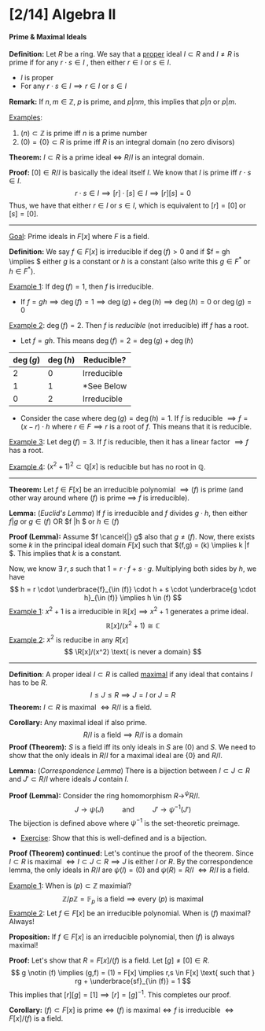 # [2/14] Algebra II

#### Prime & Maximal Ideals

**Definition:** Let $R$ be a ring. We say that a <u>proper</u> ideal $I \subset R$ and $I \neq R$ is prime if for any $r \cdot s \in I$ , then either $r \in I$ or $s \in I$​. 

- $I$ is proper
- For any $r \cdot s \in I \implies r \in I \text{ or } s \in I$ 

**Remark:** If $n,m \in \mathbb{Z}$, $p$ is prime, and $p | nm$, this implies that $p | n$ or $p|m$. 

<u>Examples</u>: 

1. $(n) \subset \mathbb{Z}$ is prime iff $n$ is a prime number
2. $(0) = \{0\} \subset R$ is prime iff $R$​ is an integral domain (no zero divisors)

**Theorem:** $I \subset R$ is a prime ideal $\Leftrightarrow$ $R/I$ is an integral domain.

**Proof:** $[0] \in R/I$ is basically the ideal itself $I$. We know that $I$ is prime iff $r \cdot s \in I$.
$$
r\cdot s \in I \implies [r] \cdot [s] \in I \implies [r][s] = 0
$$
 Thus, we have that either $r \in I$ or $s \in I$, which is equivalent to $[r] = [0]$ or $[s] = [0]$. 

---

<u>Goal</u>: Prime ideals in $F[x]$ where $F$ is a field.

**Definition:** We say $f \in F[x]$ is irreducible if $\deg(f) > 0$ and if $f = gh \implies $ either $g$ is a constant or $h$ is a constant (also write this $g \in F^*$ or $h \in F^*$).

<u>Example 1</u>: If $\deg(f) = 1$, then $f$ is irreducible. 

- If $f = gh \implies \deg(f) = 1 \implies \deg(g) + \deg(h) \implies \deg(h) = 0 \text{ or } \deg(g) = 0$

<u>Example 2</u>: $\deg(f) = 2$. Then $f$ is *reducible* (not irreducible) iff $f$ has a root.

- Let $f = gh$. This means $\deg(f) = 2 = \deg(g) + \deg(h)$

| $\deg(g)$ | $\deg(h)$ | Reducible?  |
| --------- | --------- | ----------- |
| 2         | 0         | Irreducible |
| 1         | 1         | *See Below  |
| 0         | 2         | Irreducible |

- Consider the case where $\deg(g) = \deg(h) = 1$. If $f$ is reducible $\implies f = (x- r )\cdot h$ where $r \in F \implies r$ is a root of $f$. This means that it is reducible.

<u>Example 3</u>: Let $\deg(f) = 3$. If $f$ is reducible, then it has a linear factor $\implies f$  has a root.

<u>Example 4</u>: $(x^2 + 1)^2 \subset \mathbb{Q}[x]$ is reducible but has no root in $\mathbb{Q}$. 

---

**Theorem:**   Let $f \in F[x]$ be an irreducible polynomial $\implies (f)$ is prime (and other way around where $(f)$ is prime $\implies$ $f$ is irreducible). 

**Lemma:** (*Euclid's Lemma*) If $f$ is irreducible and $f$ divides $g \cdot h$, then either $f | g$  or $g \in (f)$ OR $f |h $ or $h \in (f)$

**Proof (Lemma):** Assume $f \cancel{|} g$ also that $g \neq (f)$. Now, there exists some $k$ in the principal ideal domain $F[x]$ such that $(f,g) = (k) \implies k |f $. This implies that $k$ is a constant. 

Now, we know $\exists \;r,s$  such that $1 = r\cdot f + s \cdot g$. Multiplying both sides by $h$, we have
$$
h = r \cdot \underbrace{f}_{\in (f)} \cdot h + s \cdot \underbrace{g \cdot h}_{\in (f)} \implies h \in (f)
$$
<u>Example 1</u>: $x^2 + 1$ is a irreducible in $\mathbb{R}[x] \implies x^2 + 1$ generates a prime ideal.
$$
\mathbb{R}[x]/(x^2 + 1) \cong \mathbb{C}
$$
<u>Example 2</u>: $x^2$ is reducibe in any $R[x]$ 
$$
\R[x]/(x^2) \text{ is never a domain}
$$

---

**Definition**: A proper ideal $I \subset R$ is called <u>maximal</u> if any ideal that contains $I$ has to be $R$. 
$$
I \leq J \leq R \implies J = I \text{ or } J = R
$$
**Theorem:** $I \subset R$ is maximal $\iff R/I$ is a field.

**Corollary:** Any maximal ideal if also prime.
$$
R/I \text{ is a field} \implies R/I \text{ is a domain}
$$
**Proof (Theorem):** $S$ is a field iff its only ideals in $S$ are $(0)$ and $S$. We need to show that the only ideals in $R/I$ for a maximal ideal are $\{0\}$ and $R/I$. 

**Lemma:** (*Correspondence Lemma*) There is a bijection between $I \subset J \subset R$ and $J' \subset R/I$ where ideals $J$ contain $I$. 

**Proof (Lemma):** Consider the ring homomorphism $R \rightarrow^{\psi} R/I$. 
$$
J \rightarrow \psi(J) \quad \quad \text{ and } \quad \quad J' \rightarrow \psi^{-1}(J')
$$
The bijection is defined above where $\psi^{-1}$ is the set-theoretic preimage. 

- <u>Exercise</u>: Show that this is well-defined and is a bijection.

**Proof (Theorem) continued:** Let's continue the proof of the theorem. Since $I \subset R$ is maximal $\iff I \subset J \subset R \implies J$ is either $I$ or $R$. By the correspondence lemma, the only ideals in $R/I$ are $\psi(I) = (0)$ and $\psi(R) = R/I$ $\iff R/I$ is a field. 

<u>Example 1</u>: When is $(p)\subset \mathbb{Z}$ maximial?
$$
\mathbb{Z}/p\mathbb{Z} = \mathbb{F}_p \text{ is a field} \implies \text{every } (p) \text{ is maximal}
$$
<u>Example 2</u>: Let $f \in F[x]$ be an irreducible polynomial. When is $(f)$ maximal? Always!

**Proposition:** If $f \in F[x]$ is an irreducible polynomial, then $(f)$ is always maximal!

**Proof:** Let's show that $R = F[x]/(f)$ is a field. Let $[g] \neq [0] \in R$.
$$
g \notin (f) \implies (g,f) = (1) = F[x] \implies r,s \in F[x] \text{ such that } rg + \underbrace{sf}_{\in (f)} = 1
$$
This implies that $[r][g] = [1] \implies [r] = [g]^{-1}$. This completes our proof.

**Corollary:** $(f) \subset F[x]$ is prime$\iff (f)$  is maximal$\iff f$ is irreducible $\iff F[x]/(f)$ is a field.